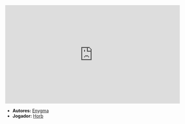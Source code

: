 <iframe width="560" height="315" src="https://www.youtube.com/embed/K315HJC6aeM?si=zDdBcojyzr9z3cF3" title="YouTube video player" frameborder="0" allow="accelerometer; autoplay; clipboard-write; encrypted-media; gyroscope; picture-in-picture; web-share" referrerpolicy="strict-origin-when-cross-origin" allowfullscreen></iframe>

- **Autores:** [Enygma](content/Autores/Enygma.md)
- **Jogador:** [Horb](content/Jogadores/Horb.md)